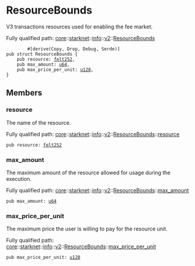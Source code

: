 # ResourceBounds

V3 transactions resources used for enabling the fee market.

Fully qualified path: [core](./core.md)::[starknet](./core-starknet.md)::[info](./core-starknet-info.md)::[v2](./core-starknet-info-v2.md)::[ResourceBounds](./core-starknet-info-v2-ResourceBounds.md)

<pre><code class="language-cairo">        #[derive(Copy, Drop, Debug, Serde)]
pub struct ResourceBounds {
    pub resource: <a href="core-felt252.html">felt252</a>,
    pub max_amount: <a href="core-integer-u64.html">u64</a>,
    pub max_price_per_unit: <a href="core-integer-u128.html">u128</a>,
}</code></pre>

## Members

### resource

The name of the resource.

Fully qualified path: [core](./core.md)::[starknet](./core-starknet.md)::[info](./core-starknet-info.md)::[v2](./core-starknet-info-v2.md)::[ResourceBounds](./core-starknet-info-v2-ResourceBounds.md)::[resource](./core-starknet-info-v2-ResourceBounds.md#resource)

<pre><code class="language-cairo">pub resource: <a href="core-felt252.html">felt252</a></code></pre>


### max_amount

The maximum amount of the resource allowed for usage during the execution.

Fully qualified path: [core](./core.md)::[starknet](./core-starknet.md)::[info](./core-starknet-info.md)::[v2](./core-starknet-info-v2.md)::[ResourceBounds](./core-starknet-info-v2-ResourceBounds.md)::[max_amount](./core-starknet-info-v2-ResourceBounds.md#max_amount)

<pre><code class="language-cairo">pub max_amount: <a href="core-integer-u64.html">u64</a></code></pre>


### max_price_per_unit

The maximum price the user is willing to pay for the resource unit.

Fully qualified path: [core](./core.md)::[starknet](./core-starknet.md)::[info](./core-starknet-info.md)::[v2](./core-starknet-info-v2.md)::[ResourceBounds](./core-starknet-info-v2-ResourceBounds.md)::[max_price_per_unit](./core-starknet-info-v2-ResourceBounds.md#max_price_per_unit)

<pre><code class="language-cairo">pub max_price_per_unit: <a href="core-integer-u128.html">u128</a></code></pre>


